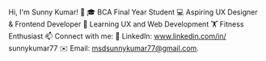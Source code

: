 Hi, I'm Sunny Kumar! 👋
🎓 BCA Final Year Student
💻 Aspiring UX Designer & Frontend Developer
🚀 Learning UX and Web Development
🏋️ Fitness Enthusiast
📫 Connect with me:
🔗 LinkedIn: www.linkedin.com/in/
sunnykumar77
✉️ Email: msdsunnykumar77@gmail.com.

<!---
LurexBot/LurexBot is a ✨ special ✨ repository because its `README.md` (this file) appears on your GitHub profile.
You can click the Preview link to take a look at your changes.
--->
